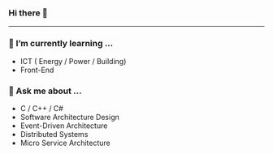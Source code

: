 ### Hi there 👋
---
### 🌱 I’m currently learning ...
- ICT ( Energy / Power / Building)
- Front-End

### 💬 Ask me about ...
- C / C++ / C#
- Software Architecture Design
- Event-Driven Architecture
- Distributed Systems
- Micro Service Architecture

<!--
**bit4me/bit4me** is a ✨ _special_ ✨ repository because its `README.md` (this file) appears on your GitHub profile.

Here are some ideas to get you started:

- 🔭 I’m currently working on ...
- 🌱 I’m currently learning ...
- 👯 I’m looking to collaborate on ...
- 🤔 I’m looking for help with ...
- 💬 Ask me about ...
- 📫 How to reach me: ...
- 😄 Pronouns: ...
- ⚡ Fun fact: ...
-->
